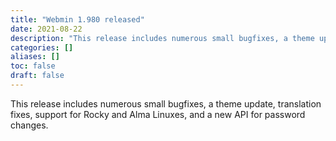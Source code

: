 ```yaml
---
title: "Webmin 1.980 released"
date: 2021-08-22
description: "This release includes numerous small bugfixes, a theme update, translation fixes, support for..."
categories: []
aliases: []
toc: false
draft: false
---
```

This release includes numerous small bugfixes, a theme update, translation fixes, support for Rocky and Alma Linuxes, and a new API for password changes.
